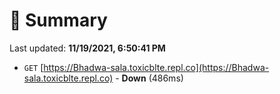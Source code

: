 # 📖 Summary
Last updated: **11/19/2021, 6:50:41 PM**

- `GET` [https://Bhadwa-sala.toxicblte.repl.co](https://Bhadwa-sala.toxicblte.repl.co) - **Down** (486ms)
